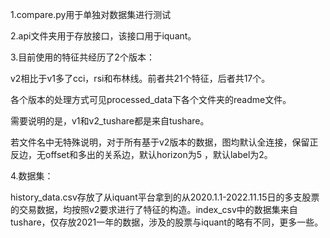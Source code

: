 1.compare.py用于单独对数据集进行测试

2.api文件夹用于存放接口，该接口用于iquant。

3.目前使用的特征共经历了2个版本：

v2相比于v1多了cci，rsi和布林线。前者共21个特征，后者共17个。

各个版本的处理方式可见processed_data下各个文件夹的readme文件。

需要说明的是，v1和v2_tushare都是来自tushare。

若文件名中无特殊说明，对于所有基于v2版本的数据，图均默认全连接，保留正反边，无offset和多出的关系边，默认horizon为5 ，默认label为2。

4.数据集：

history_data.csv存放了从iquant平台拿到的从2020.1.1-2022.11.15日的多支股票的交易数据，均按照v2要求进行了特征的构造。index_csv中的数据集来自tushare，仅存放2021一年的数据，涉及的股票与iquant的略有不同，更多一些。
